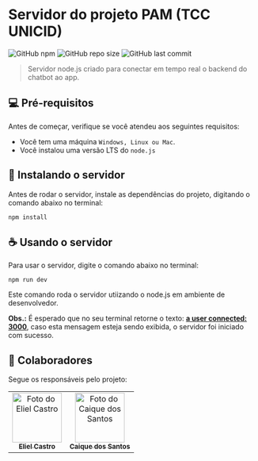 # Servidor do projeto PAM (TCC UNICID)

![GitHub npm](https://img.shields.io/npm/v/npm?color=red)
![GitHub repo size](https://img.shields.io/github/repo-size/elccastro/pam-bot-server?label=repo%20size)
![GitHub last commit](https://img.shields.io/github/last-commit/elccastro/pam-bot-server)

> Servidor node.js criado para conectar em tempo real o backend do chatbot ao app.

## 💻 Pré-requisitos

Antes de começar, verifique se você atendeu aos seguintes requisitos:
* Você tem uma máquina `Windows, Linux ou Mac`.
* Você instalou uma versão LTS do `node.js`

## 🚀 Instalando o servidor

Antes de rodar o servidor, instale as dependências do projeto, digitando o comando abaixo no terminal:

```
npm install
```

## ☕ Usando o servidor

Para usar o servidor, digite o comando abaixo no terminal:

```
npm run dev 
```

Este comando roda o servidor utiizando o node.js em ambiente de desenvolvedor.

**Obs.:** É esperado que no seu terminal retorne o texto: <ins>**a user connected: 3000**</ins>, caso esta mensagem esteja sendo exibida, o servidor foi iniciado com sucesso. 

## 🤝 Colaboradores

Segue os responsáveis pelo projeto:

<table>
  <tr>
    <td align="center">
      <a href="#">
        <img src="https://scontent.fcgh4-1.fna.fbcdn.net/v/t1.0-9/130266319_3747454355312267_5280098404566525920_n.jpg?_nc_cat=100&ccb=2&_nc_sid=09cbfe&_nc_eui2=AeFppNGBfstnXH-jbx8EXmtF_dYwv_K_8iX91jC_8r_yJTOQKCJDhnJLlUeaaSDnbl_ioAyxKTE8WlDIwh9CI58t&_nc_ohc=pTqiqgxn4BkAX9ld-jN&_nc_ht=scontent.fcgh4-1.fna&oh=6e5f96d1fcc828598a1f5febf4a9981a&oe=6032B3B0" width="100px;" alt="Foto do Eliel Castro"/><br>
        <sub>
          <b>Eliel Castro</b>
        </sub>
      </a>
    </td>
    <td align="center">
      <a href="#">
        <img src="https://scontent.fcgh4-1.fna.fbcdn.net/v/t1.0-9/80341839_1350572791787730_7913408334424702976_o.jpg?_nc_cat=106&ccb=2&_nc_sid=09cbfe&_nc_eui2=AeEA_GhAc1mkO0GMoYqlNuzM8U82bnm9ckbxTzZueb1yRk7QB8ErtBJQfe7ORItiRlz_9j0K6hKNdiNp9Rwk9wcl&_nc_ohc=E7LfZbH75C4AX_JIlCN&_nc_ht=scontent.fcgh4-1.fna&oh=adfa4b6d351cb391270a377a7858d49b&oe=603221FF" width="100px;" alt="Foto do Caique dos Santos"/><br>
        <sub>
          <b>Caique dos Santos</b>
        </sub>
      </a>
    </td>
  </tr>
</table>
